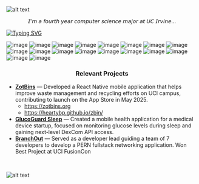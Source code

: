 ![alt text](./images/header.svg)

<p align="center">𝘐'𝘮 𝘢 𝘧𝘰𝘶𝘳𝘵𝘩 𝘺𝘦𝘢𝘳 𝘤𝘰𝘮𝘱𝘶𝘵𝘦𝘳 𝘴𝘤𝘪𝘦𝘯𝘤𝘦 𝘮𝘢𝘫𝘰𝘳 𝘢𝘵 𝘜𝘊 𝘐𝘳𝘷𝘪𝘯𝘦...</p>

[![Typing SVG](https://readme-typing-svg.demolab.com?font=Fira+Code&size=18&letterSpacing=1px&duration=3000&pause=200&color=DC7F7F&background=FFFFFF00&center=true&vCenter=true&width=1000&height=35&lines=Developing+fullstack+solutions+with+code+and+creativity;Building+immersive+mobile+experiences+that+connect+people;Using+machine+learning+to+uncover+hidden+patterns+in+data)](https://git.io/typing-svg)

![image](https://img.shields.io/badge/Python-FFD43B?style=for-the-badge&logo=python&logoColor=blue)
![image](https://img.shields.io/badge/C-00599C?style=for-the-badge&logo=c&logoColor=white)
![image](https://img.shields.io/badge/C%2B%2B-00599C?style=for-the-badge&logo=c%2B%2B&logoColor=white)
![image](https://img.shields.io/badge/Java-ED8B00?style=for-the-badge&logo=openjdk&logoColor=white)
![image](https://img.shields.io/badge/HTML5-E34F26?style=for-the-badge&logo=html5&logoColor=white)
![image](https://img.shields.io/badge/CSS3-1572B6?style=for-the-badge&logo=css3&logoColor=white)
![image](https://img.shields.io/badge/JavaScript-323330?style=for-the-badge&logo=javascript&logoColor=F7DF1E)
![image](https://img.shields.io/badge/TypeScript-007ACC?style=for-the-badge&logo=typescript&logoColor=white)
![image](https://img.shields.io/badge/Tailwind_CSS-38B2AC?style=for-the-badge&logo=tailwind-css&logoColor=white)
![image](https://img.shields.io/badge/React-20232A?style=for-the-badge&logo=react&logoColor=61DAFB)
![image](https://img.shields.io/badge/React_Native-20232A?style=for-the-badge&logo=react&logoColor=61DAFB)
![image](https://img.shields.io/badge/Node%20js-339933?style=for-the-badge&logo=nodedotjs&logoColor=white)
![image](https://img.shields.io/badge/Express%20js-000000?style=for-the-badge&logo=express&logoColor=white)
![image](https://img.shields.io/badge/Flask-000000?style=for-the-badge&logo=flask&logoColor=white)
![image](https://img.shields.io/badge/Expo-1B1F23?style=for-the-badge&logo=expo&logoColor=white)
![image](https://img.shields.io/badge/MySQL-005C84?style=for-the-badge&logo=mysql&logoColor=white)
![image](https://img.shields.io/badge/PostgreSQL-316192?style=for-the-badge&logo=postgresql&logoColor=white)
![image](https://img.shields.io/badge/firebase-ffca28?style=for-the-badge&logo=firebase&logoColor=black)

<h3 align="center">Relevant Projects</h3>

- **[ZotBins](https://zotbins.org)** — Developed a React Native mobile application that helps improve waste management and recycling efforts on UCI campus, contributing to launch on the App Store in May 2025.  
     - https://zotbins.org
     - https://heartybp.github.io/zbin/
- **[GlucoGuard Sleep](https://www.glucoguardsleep.com)** — Created a mobile health application for a medical device startup, focused on monitoring glucose levels during sleep and gaining next-level DexCom API access.
- **[BranchOut](https://www.figma.com/deck/o4XYJ5ZWgJUMlz6VD0xMso/BranchOut-Case-Study--Copy-?node-id=1-310&t=F9v3Q1sAm3oeCcJy-1)** — Served as a developer lead guiding a team of 7 developers to develop a PERN fullstack networking application. Won Best Project at UCI FusionCon
<br />

![alt text](./images/footer.svg)

